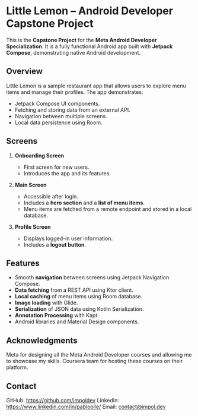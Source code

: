 # Little Lemon – Android Developer Capstone Project

This is the **Capstone Project** for the **Meta Android Developer Specialization**. It is a fully functional Android app built with **Jetpack Compose**, demonstrating native Android development.

## Overview

Little Lemon is a sample restaurant app that allows users to explore menu items and manage their profiles. The app demonstrates:

- Jetpack Compose UI components.
- Fetching and storing data from an external API.
- Navigation between multiple screens.
- Local data persistence using Room.

## Screens

1. **Onboarding Screen**  
   - First screen for new users.
   - Introduces the app and its features.

2. **Main Screen**
   - Accessible after login.
   - Includes a **hero section** and a **list of menu items**.
   - Menu items are fetched from a remote endpoint and stored in a local database.

3. **Profile Screen**
   - Displays logged-in user information.
   - Includes a **logout button**.

## Features

- Smooth **navigation** between screens using Jetpack Navigation Compose.
- **Data fetching** from a REST API using Ktor client.
- **Local caching** of menu items using Room database.
- **Image loading** with Glide.
- **Serialization** of JSON data using Kotlin Serialization.
- **Annotation Processing** with Kapt.
- Android libraries and Material Design components.

## Acknowledgments
Meta for designing all the Meta Android Developer courses and allowing me to showcase my skills.
Coursera team for hosting these courses on their platform.

## Contact
GitHub: https://github.com/impoldev
LinkedIn: https://www.linkedin.com/in/pabloolle/
Email: contact@impol.dev
